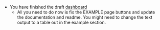 - You have finished the draft [dashboard](https://rsconnect-dev.nswhealth.net:3939/connect/##/apps/3f540517-347f-4c21-90ee-5d1000c5c466/access)
	- All you need to do now is fix the EXAMPLE page buttons and update the documentation and readme.
	  You might need to change the text output to a table out in the example section.